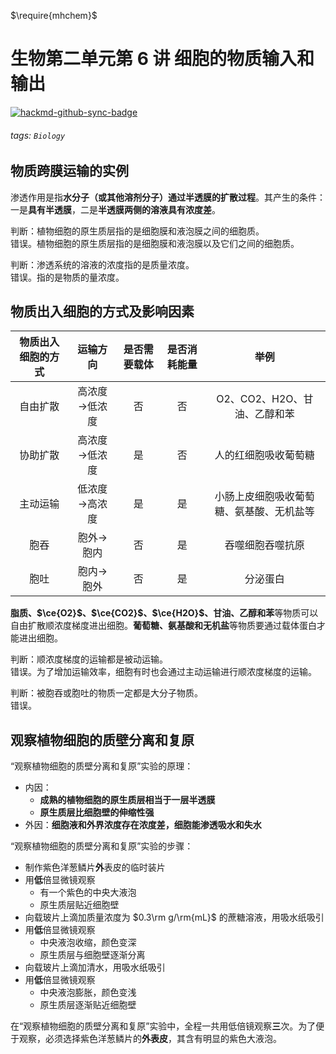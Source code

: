 $\require{mhchem}$

# 生物第二单元第 6 讲 细胞的物质输入和输出

[![hackmd-github-sync-badge](https://hackmd.io/iLqHiuACTCmCZRwRyR_qwA/badge)](https://hackmd.io/iLqHiuACTCmCZRwRyR_qwA)

###### tags: `Biology`

## 物质跨膜运输的实例

渗透作用是指**水分子（或其他溶剂分子）通过半透膜的扩散过程**。其产生的条件：一是**具有半透膜**，二是**半透膜两侧的溶液具有浓度差**。

判断：植物细胞的原生质层指的是细胞膜和液泡膜之间的细胞质。  
错误。植物细胞的原生质层指的是细胞膜和液泡膜以及它们之间的细胞质。

判断：渗透系统的溶液的浓度指的是质量浓度。  
错误。指的是物质的量浓度。

## 物质出入细胞的方式及影响因素

|物质出入细胞的方式|运输方向|是否需要载体|是否消耗能量|举例|
|:-:|:-:|:-:|:-:|:-:|
|自由扩散|高浓度→低浓度|否|否|O2、CO2、H2O、甘油、乙醇和苯|
|协助扩散|高浓度→低浓度|是|否|人的红细胞吸收葡萄糖|
|主动运输|低浓度→高浓度|是|是|小肠上皮细胞吸收葡萄糖、氨基酸、无机盐等|
|胞吞|胞外→胞内|否|是|吞噬细胞吞噬抗原|
|胞吐|胞内→胞外|否|是|分泌蛋白|

**脂质、$\ce{O2}$、$\ce{CO2}$、$\ce{H2O}$、甘油、乙醇和苯**等物质可以自由扩散顺浓度梯度进出细胞。**葡萄糖、氨基酸和无机盐**等物质要通过载体蛋白才能进出细胞。

判断：顺浓度梯度的运输都是被动运输。  
错误。为了增加运输效率，细胞有时也会通过主动运输进行顺浓度梯度的运输。

判断：被胞吞或胞吐的物质一定都是大分子物质。  
错误。

## 观察植物细胞的质壁分离和复原

“观察植物细胞的质壁分离和复原”实验的原理：
- 内因：
  - **成熟的植物细胞的原生质层相当于一层半透膜**
  - **原生质层比细胞壁的伸缩性强**
- 外因：**细胞液和外界浓度存在浓度差，细胞能渗透吸水和失水**

“观察植物细胞的质壁分离和复原”实验的步骤：
- 制作紫色洋葱鳞片**外**表皮的临时装片
- 用**低**倍显微镜观察
  - 有一个紫色的中央大液泡
  - 原生质层贴近细胞壁
- 向载玻片上滴加质量浓度为 $0.3\rm g/\rm{mL}$ 的蔗糖溶液，用吸水纸吸引
- 用**低**倍显微镜观察
  - 中央液泡收缩，颜色变深
  - 原生质层与细胞壁逐渐分离
- 向载玻片上滴加清水，用吸水纸吸引
- 用**低**倍显微镜观察
  - 中央液泡膨胀，颜色变浅
  - 原生质层逐渐贴近细胞壁

在“观察植物细胞的质壁分离和复原”实验中，全程一共用低倍镜观察**三**次。为了便于观察，必须选择紫色洋葱鳞片的**外表皮**，其含有明显的紫色大液泡。